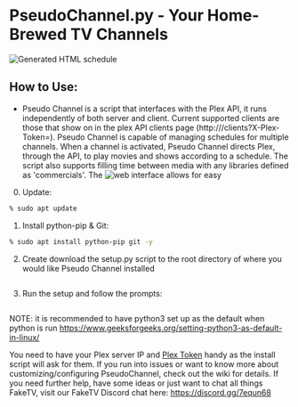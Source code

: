 # PseudoChannel.py - Your Home-Brewed TV Channels

![Generated HTML schedule](https://i.imgur.com/3NoZVBJ.jpg)

## How to Use:
- Pseudo Channel is a script that interfaces with the Plex API, it runs independently of both server and client. Current supported clients are those that show on in the plex API clients page (http://<your-plex-ip-and-port>/clients?X-Plex-Token=<your-plex-token>). Pseudo Channel is capable of managing schedules for multiple channels. When a channel is activated, Pseudo Channel directs Plex, through the API, to play movies and shows according to a schedule. The script also supports filling time between media with any libraries defined as 'commercials'. The ![web interface](https://github.com/FakeTV/Web-Interface-for-Pseudo-Channel) allows for easy 

0. Update:

```bash
% sudo apt update
```

1. Install python-pip & Git:

```bash
% sudo apt install python-pip git -y
```

2. Create download the setup.py script to the root directory of where you would like Pseudo Channel installed

```wget https://raw.githubusercontent.com/FakeTV/pseudo-channel/master/setup.py .
```

3. Run the setup and follow the prompts:

```python3 setup.py
```

NOTE: it is recommended to have python3 set up as the default when python is run https://www.geeksforgeeks.org/setting-python3-as-default-in-linux/
  
You need to have your Plex server IP and [Plex Token](https://bit.ly/2p7RtOu) handy as the install script will ask for them. If you run into issues or want to know more about customizing/configuring PseudoChannel, check out the wiki for details. If you need further help, have some ideas or just want to chat all things FakeTV, visit our FakeTV Discord chat here: https://discord.gg/7equn68
